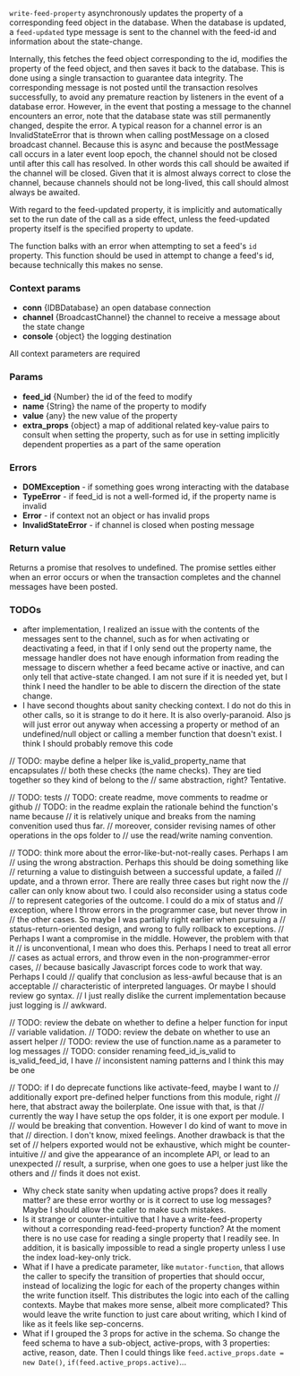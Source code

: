 `write-feed-property` asynchronously updates the property of a corresponding feed object in the database. When the database is updated, a `feed-updated` type message is sent to the channel with the feed-id and information about the state-change.

Internally, this fetches the feed object corresponding to the id, modifies the property of the feed object, and then saves it back to the database. This is done using a single transaction to guarantee data integrity. The corresponding message is not posted until the transaction resolves successfully, to avoid any premature reaction by listeners in the event of a database error. However, in the event that posting a message to the channel encounters an error, note that the database state was still permanently changed, despite the error. A typical reason for a channel error is an InvalidStateError that is thrown when calling postMessage on a closed broadcast channel. Because this is async and because the postMessage call occurs in a later event loop epoch, the channel should not be closed until after this call has resolved. In other words this call should be awaited if the channel will be closed. Given that it is almost always correct to close the channel, because channels should not be long-lived, this call should almost always be awaited.

With regard to the feed-updated property, it is implicitly and automatically set to the run date of the call as a side effect, unless the feed-updated property itself is the specified property to update.

The function balks with an error when attempting to set a feed's `id` property. This function should be used in attempt to change a feed's id, because technically this makes no sense.

### Context params
* **conn** {IDBDatabase} an open database connection
* **channel** {BroadcastChannel} the channel to receive a message about the state change
* **console** {object} the logging destination

All context parameters are required

### Params
* **feed_id** {Number} the id of the feed to modify
* **name** {String} the name of the property to modify
* **value** {any} the new value of the property
* **extra_props** {object} a map of additional related key-value pairs to consult when setting the property, such as for use in setting implicitly dependent properties as a part of the same operation

### Errors
* **DOMException** - if something goes wrong interacting with the database
* **TypeError** - if feed_id is not a well-formed id, if the property name is invalid
* **Error** - if context not an object or has invalid props
* **InvalidStateError** - if channel is closed when posting message

### Return value
Returns a promise that resolves to undefined. The promise settles either when an error occurs or when the transaction completes and the channel messages have been posted.

### TODOs
* after implementation, I realized an issue with the contents of the messages sent to the channel, such as for when activating or deactivating a feed, in that if I only send out the property name, the message handler does not have enough information from reading the message to discern whether a feed became active or inactive, and can only tell that active-state changed. I am not sure if it is needed yet, but I think I need the handler to be able to discern the direction of the state change.
* I have second thoughts about sanity checking context. I do not do this in other calls, so it is strange to do it here. It is also overly-paranoid. Also js will just error out anyway when accessing a property or method of an undefined/null object or calling a member function that doesn't exist. I think I should probably remove this code

// TODO: maybe define a helper like is_valid_property_name that encapsulates
// both these checks (the name checks). They are tied together so they kind of belong to the
// same abstraction, right? Tentative.


// TODO: tests
// TODO: create readme, move comments to readme or github
// TODO: in the readme explain the rationale behind the function's name because
// it is relatively unique and breaks from the naming convenition used thus far.
// moreover, consider revising names of other operations in the ops folder to
// use the read/write naming convention.

// TODO: think more about the error-like-but-not-really cases. Perhaps I am
// using the wrong abstraction. Perhaps this should be doing something like
// returning a value to distinguish between a successful update, a failed
// update, and a thrown error. There are really three cases but right now the
// caller can only know about two. I could also reconsider using a status code
// to represent categories of the outcome. I could do a mix of status and
// exception, where I throw errors in the programmer case, but never throw in
// the other cases. So maybe I was partially right earlier when pursuing a
// status-return-oriented design, and wrong to fully rollback to exceptions.
// Perhaps I want a compromise in the middle. However, the problem with that it
// is unconventional, I mean who does this. Perhaps I need to treat all error
// cases as actual errors, and throw even in the non-programmer-error cases,
// because basically Javascript forces code to work that way. Perhaps I could
// qualify that conclusion as less-awful because that is an acceptable
// characteristic of interpreted languages. Or maybe I should review go syntax.
// I just really dislike the current implementation because just logging is
// awkward.

// TODO: review the debate on whether to define a helper function for input
// variable validation.
// TODO: review the debate on whether to use an assert helper
// TODO: review the use of function.name as a parameter to log messages
// TODO: consider renaming feed_id_is_valid to is_valid_feed_id, I have
// inconsistent naming patterns and I think this may be one

// TODO: if I do deprecate functions like activate-feed, maybe I want to
// additionally export pre-defined helper functions from this module, right
// here, that abstract away the boilerplate. One issue with that, is that
// currently the way I have setup the ops folder, it is one export per module. I
// would be breaking that convention. However I do kind of want to move in that
// direction. I don't know, mixed feelings. Another drawback is that the set of
// helpers exported would not be exhaustive, which might be counter-intuitive
// and give the appearance of an incomplete API, or lead to an unexpected
// result, a surprise, when one goes to use a helper just like the others and
// finds it does not exist.

* Why check state sanity when updating active props? does it really matter? are these error worthy or is it correct to use log messages? Maybe I should allow the caller to make such mistakes.
* Is it strange or counter-intuitive that I have a write-feed-property without a corresponding read-feed-property function? At the moment there is no use case for reading a single property that I readily see. In addition, it is basically impossible to read a single property unless I use the index load-key-only trick.
* What if I have a predicate parameter, like `mutator-function`, that allows the caller to specify the transition of properties that should occur, instead of localizing the logic for each of the property changes within the write function itself. This distributes the logic into each of the calling contexts. Maybe that makes more sense, albeit more complicated? This would leave the write function to just care about writing, which I kind of like as it feels like sep-concerns.
* What if I grouped the 3 props for active in the schema. So change the feed schema to have a sub-object, active-props, with 3 properties: active, reason, date. Then I could things like `feed.active_props.date = new Date()`, `if(feed.active_props.active)`...
